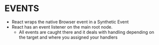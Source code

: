 # EVENTS

- React wraps the native Browser event in a Synthetic Event
- React has an event listener on the main root node.
  - All events are caught there and it deals with handling depending on the target and where you assigned your handlers
